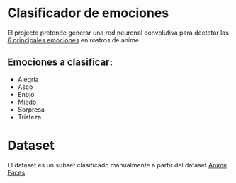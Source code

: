 # Clasificador de emociones

El projecto pretende generar una red neuronal convolutiva para dectetar las [6 principales emociones](https://conecta.tec.mx/es/noticias/nacional/salud/conoce-tus-6-emociones-basicas-y-3-pasos-para-regularlas) en rostros de anime.

## Emociones a clasificar:

- Alegria
- Asco
- Enojo
- Miedo
- Sorpresa
- Tristeza

# Dataset

El dataset es un subset clasificado manualmente a partir del dataset [Anime Faces](https://www.kaggle.com/datasets/soumikrakshit/anime-faces)